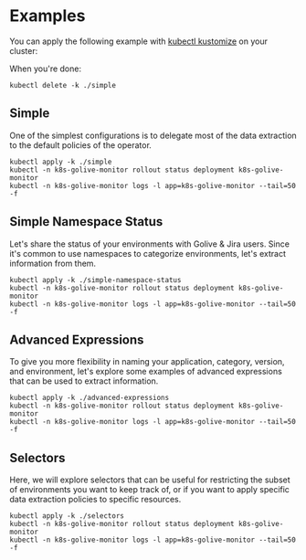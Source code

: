# Examples

You can apply the following example with [kubectl kustomize](https://kubernetes.io/docs/reference/kubectl/generated/kubectl_kustomize/)
on your cluster:

When you're done:
```shell
kubectl delete -k ./simple
```

## Simple
One of the simplest configurations is to delegate most of the data extraction to the default policies of the operator.

```shell
kubectl apply -k ./simple
kubectl -n k8s-golive-monitor rollout status deployment k8s-golive-monitor
kubectl -n k8s-golive-monitor logs -l app=k8s-golive-monitor --tail=50 -f
```

## Simple Namespace Status
Let's share the status of your environments with Golive & Jira users.
Since it's common to use namespaces to categorize environments, let's extract information from them.

```shell
kubectl apply -k ./simple-namespace-status
kubectl -n k8s-golive-monitor rollout status deployment k8s-golive-monitor
kubectl -n k8s-golive-monitor logs -l app=k8s-golive-monitor --tail=50 -f
```

## Advanced Expressions
To give you more flexibility in naming your application, category, version, and environment,
let's explore some examples of advanced expressions that can be used to extract information.

```shell
kubectl apply -k ./advanced-expressions
kubectl -n k8s-golive-monitor rollout status deployment k8s-golive-monitor
kubectl -n k8s-golive-monitor logs -l app=k8s-golive-monitor --tail=50 -f
```

## Selectors
Here, we will explore selectors that can be useful for restricting the subset of environments
you want to keep track of, or if you want to apply specific data extraction policies to specific resources.

```shell
kubectl apply -k ./selectors
kubectl -n k8s-golive-monitor rollout status deployment k8s-golive-monitor
kubectl -n k8s-golive-monitor logs -l app=k8s-golive-monitor --tail=50 -f
```

